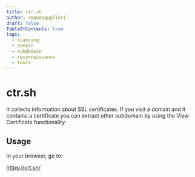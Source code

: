 ```yaml
---
title: ctr.sh
author: amandaguglieri
draft: false
TableOfContents: true
tags:
  - scanning
  - domain
  - subdomain
  - reconnaissance
  - tools
---
```


# ctr.sh

It collects information about SSL certificates. If you visit a domain and it contains a certificate you can extract other subdomain by using the View Certificate functionality.

## Usage

In your browser, go to:

https://crt.sh/



